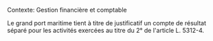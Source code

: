 Contexte: Gestion financière et comptable

Le grand port maritime tient à titre de justificatif un compte de résultat séparé pour les activités exercées au titre du 2° de l'article L. 5312-4.